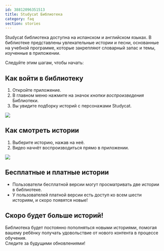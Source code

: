 ```yaml
---
id: 38812096351513
title: Studycat Библиотека 
category: faq
section: stories
---
```


Studycat библиотека доступна на испанском и английском языках. В библиотеке представлены увлекательные истории и песни, основанные на учебной программе, которые закрепляют словарный запас и темы, изученные в приложении.

Следуйте этим шагам, чтобы начать:

## Как войти в библиотеку

1. Откройте приложение.
2. В главном меню нажмите на значок _кнопки воспроизведения_ Библиотеки.
3. Вы увидите подборку историй с персонажами Studycat.

![](https://help.studycat.com/hc/article_attachments/38812096342041)

## Как смотреть истории

1. Выберите историю, нажав на неё.
2. Видео начнёт воспроизводиться прямо в приложении.

![](https://help.studycat.com/hc/article_attachments/38812096344217)

## Бесплатные и платные истории

- Пользователи бесплатной версии могут просматривать две истории в библиотеке.
- У пользователей платной версии есть доступ ко всем шести историям, и скоро появятся новые!

## Скоро будет больше историй!

Библиотека будет постоянно пополняться новыми историями, помогая вашему ребёнку получать удовольствие от нового контента в процессе обучения.  
Следите за будущими обновлениями!